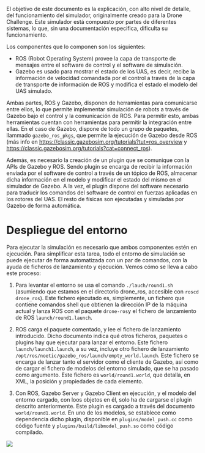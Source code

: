 El objetivo de este documento es la explicación, con alto nivel de detalle, del funcionamiento del simulador, originalmente creado para la Drone Challenge. Este simulador está compuesto por partes de diferentes sistemas, lo que, sin una documentación especifica, dificulta su funcionamiento.

Los componentes que lo componen son los siguientes:
- ROS (Robot Operating System) provee la capa de transporte de mensajes entre el software de control y el software de simulación.
- Gazebo es usado para mostrar el estado de los UAS, es decir, recibe la información de velocidad comandada por el control a través de la capa de transporte de información de ROS y modifica el estado el modelo del UAS simulado.

Ambas partes, ROS y Gazebo, disponen de herramientas para comunicarse entre ellos, lo que permite implementar simulación de robots a través de Gazebo bajo el control y la comunicación de ROS. Para permitir esto, ambas herramientas cuentan con herramientas para permitir la integración entre ellas. En el caso de Gazebo, dispone de todo un grupo de paquetes, llammado `gazebo_ros_pkgs`, que permite la ejecución de Gazebo desde ROS (más info en https://classic.gazebosim.org/tutorials?tut=ros_overview y https://classic.gazebosim.org/tutorials?cat=connect_ros).

Además, es necesario la creación de un plugin que se comunique con la APIs de Gazebo y ROS. Sendo plugin se encarga de recibir la información enviada por el software de control a través de un tópico de ROS, almacenar dicha información en el modelo y modificar el estado del mismo en el simulador de Gazebo. A la vez, el plugin dispone del software necesario para traducir los comandos del software de control en fuerzas aplicadas en los rotores del UAS. El resto de físicas son ejecutadas y simuladas por Gazebo de forma automática.

# Despliegue del entorno
Para ejecutar la simulación es necesario que ambos componentes estén en ejecución. Para simplificar esta tarea, todo el entorno de simulación se puede ejecutar de forma automatizada con un par de comandos, con la ayuda de ficheros de lanzamiento y ejecución. Vemos cómo se lleva a cabo este proceso:

1. Para levantar el entorno se usa el comando `./lauch/round1.sh` (asumiendo que estamos en el directorio drone_ros, accesible con `roscd drone_ros`). Este fichero ejecutado es, simplemente, un fichero que contiene comandos shell que obtienen la dirección IP de la máquina actual y lanza ROS con el paquete `drone-ros`y el fichero de lanzamiento de ROS `launch/round1.launch`.

2. ROS carga el paquete comentado, y lee el fichero de lanzamiento introducido. Dicho documento indica qué otros ficheros, paquetes o plugins hay que ejecutar para lanzar el entorno. Este fichero `launch/launch1.launch`, a su vez, incluye otro fichero de lanzamiento `/opt/ros/noetic/gazebo_ros/launch/empty_world.launch`. Este fichero se encarga de lanzar tanto el servidor como el cliente de Gazebo, así como de cargar el fichero de modelos del entorno simulado, que se ha pasado como argumento. Este fichero es `world/round1.world`, que detalla, en XML, la posición y propiedades de cada elemento.

3. Con ROS, Gazebo Server y Gazebo Client en ejecución, y el modelo del entorno cargado, con loos objetos en él, solo ha de cargarse el plugin descrito anteriormente. Este plugin es cargado a través del documento `world/round1.world`. En uno de los modelos, se establece como dependencia dicho plugin, disponible en `plugins/model_push.cc` como código fuente y `plugins/build/libmodel_push.so` como código compilado.

[![](https://mermaid.ink/img/pako:eNpdz7kKwzAMANBfCZpz0NVDoUn6Be0Wh2JsNzb1hQ9KCfn3ujmWapLEE5JmoJZxQDB54kRx77EpclwGRZKhovE2GXaqgxiLqjoX7V9_q8ZtqF1JN7ytV-wQa7GDbgX94FSapAmNzqvVw6UgahqygRI095pIlg-afzMYouCaY0A5ZcS_MGCzZJccI5FfmYzWA3oSFXgJJEV7-xgKKPrED9RLkp_Tu1q-arNQzg)](https://mermaid-js.github.io/mermaid-live-editor/edit#pako:eNpdz7kKwzAMANBfCZpz0NVDoUn6Be0Wh2JsNzb1hQ9KCfn3ujmWapLEE5JmoJZxQDB54kRx77EpclwGRZKhovE2GXaqgxiLqjoX7V9_q8ZtqF1JN7ytV-wQa7GDbgX94FSapAmNzqvVw6UgahqygRI095pIlg-afzMYouCaY0A5ZcS_MGCzZJccI5FfmYzWA3oSFXgJJEV7-xgKKPrED9RLkp_Tu1q-arNQzg)
